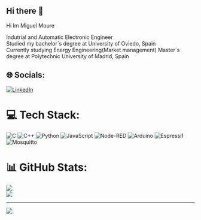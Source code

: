 ## Hi there 👋

Hi Im Miguel Moure

Indutrial and Automatic Electronic Engineer<br/>
Studied my bachelor´s degree at University of Oviedo, Spain<br/>
Currently studying Energy Engineering(Market management) Master´s degree at  Polytechnic University of Madrid, Spain<br/>


## 🌐 Socials:
[![LinkedIn](https://img.shields.io/badge/LinkedIn-%230077B5.svg?logo=linkedin&logoColor=white)](https://www.linkedin.com/in/miguel-moure-prado/) 

# 💻 Tech Stack:
![C](https://img.shields.io/badge/c-%2300599C.svg?style=for-the-badge&logo=c&logoColor=white) ![C++](https://img.shields.io/badge/c++-%2300599C.svg?style=for-the-badge&logo=c%2B%2B&logoColor=white) ![Python](https://img.shields.io/badge/python-3670A0?style=for-the-badge&logo=python&logoColor=ffdd54) ![JavaScript](https://img.shields.io/badge/javascript-%23323330.svg?style=for-the-badge&logo=javascript&logoColor=%23F7DF1E) ![Node-RED](https://img.shields.io/badge/Node--RED-%238F0000.svg?style=for-the-badge&logo=node-red&logoColor=white) ![Arduino](https://img.shields.io/badge/-Arduino-00979D?style=for-the-badge&logo=Arduino&logoColor=white) ![Espressif](https://img.shields.io/badge/espressif-E7352C.svg?style=for-the-badge&logo=espressif&logoColor=white) ![Mosquitto](https://img.shields.io/badge/mosquitto-%233C5280.svg?style=for-the-badge&logo=eclipsemosquitto&logoColor=white)
# 📊 GitHub Stats:
![](https://github-readme-stats.vercel.app/api?username=MiguelMoure&theme=dark&hide_border=false&include_all_commits=true&count_private=true)<br/>
![](https://github-readme-streak-stats.herokuapp.com/?user=MiguelMoure&theme=dark&hide_border=false)<br/>


---
[![](https://visitcount.itsvg.in/api?id=MiguelMoure&icon=0&color=0)](https://visitcount.itsvg.in)

<!-- Proudly created with GPRM ( https://gprm.itsvg.in ) -->
